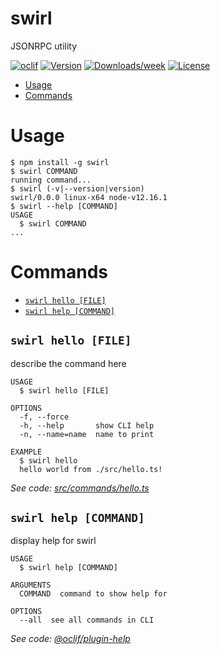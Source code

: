 swirl
=====

JSONRPC utility

[![oclif](https://img.shields.io/badge/cli-oclif-brightgreen.svg)](https://oclif.io)
[![Version](https://img.shields.io/npm/v/swirl.svg)](https://npmjs.org/package/swirl)
[![Downloads/week](https://img.shields.io/npm/dw/swirl.svg)](https://npmjs.org/package/swirl)
[![License](https://img.shields.io/npm/l/swirl.svg)](https://github.com/trufflesuite/swirl/blob/master/package.json)

<!-- toc -->
* [Usage](#usage)
* [Commands](#commands)
<!-- tocstop -->
# Usage
<!-- usage -->
```sh-session
$ npm install -g swirl
$ swirl COMMAND
running command...
$ swirl (-v|--version|version)
swirl/0.0.0 linux-x64 node-v12.16.1
$ swirl --help [COMMAND]
USAGE
  $ swirl COMMAND
...
```
<!-- usagestop -->
# Commands
<!-- commands -->
* [`swirl hello [FILE]`](#swirl-hello-file)
* [`swirl help [COMMAND]`](#swirl-help-command)

## `swirl hello [FILE]`

describe the command here

```
USAGE
  $ swirl hello [FILE]

OPTIONS
  -f, --force
  -h, --help       show CLI help
  -n, --name=name  name to print

EXAMPLE
  $ swirl hello
  hello world from ./src/hello.ts!
```

_See code: [src/commands/hello.ts](https://github.com/trufflesuite/swirl/blob/v0.0.0/src/commands/hello.ts)_

## `swirl help [COMMAND]`

display help for swirl

```
USAGE
  $ swirl help [COMMAND]

ARGUMENTS
  COMMAND  command to show help for

OPTIONS
  --all  see all commands in CLI
```

_See code: [@oclif/plugin-help](https://github.com/oclif/plugin-help/blob/v2.2.3/src/commands/help.ts)_
<!-- commandsstop -->
